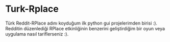 # Turk-Rplace
Türk Reddit-RPlace adını koyduğum ilk python gui projelerimden birisi :). Redditin düzenlediği RPlace etkinliğinin benzerini geliştirdiğim bir oyun veya uygulama nasıl tariflerseniz :).
